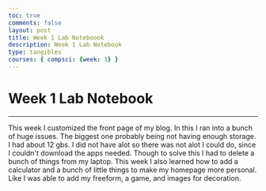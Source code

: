 ```yaml
---
toc: true
comments: false
layout: post
title: Week 1 Lab Noteboook
description: Week 1 Lab Notebook
type: tangibles
courses: { compsci: {week: 1} }
---
```


# Week 1 Lab Notebook

---
This week I customized the front page of my blog. In this I ran into a bunch of huge issues. The biggest one probably being not having enough storage. I had about 12 gbs. I did not have alot so there was not alot I could do, since I couldn't download the apps needed. Though to solve this I had to delete a bunch of things from my laptop. This week I also learned how to add a calculator and a bunch of little things to make my homepage more personal. Like I was able to add my freeform, a game, and images for decoration. 